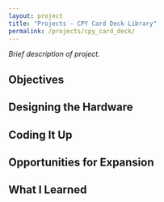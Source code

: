 ```yaml
---
layout: project
title: "Projects - CPY Card Deck Library"
permalink: /projects/cpy_card_deck/
---
```


_Brief description of project._

## Objectives

## Designing the Hardware

## Coding It Up

## Opportunities for Expansion

## What I Learned

